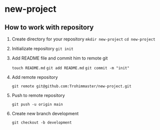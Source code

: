 # new-project

## How to work with repository

1. Create directory for your repository
   `mkdir new-project`
   `cd new-project`

2. Initializate repository
   `git init`

3. Add README file and commit him to remote git

   `touch README.md`
   `git add README.md`
   `git commit -m "init"`

4. Add remote repository

   `git remote git@github.com:Trohimmaster/new-project.git`

5. Push to remote repository

   `git push -u origin main`

6. Create new branch development

   `git checkout -b development`
